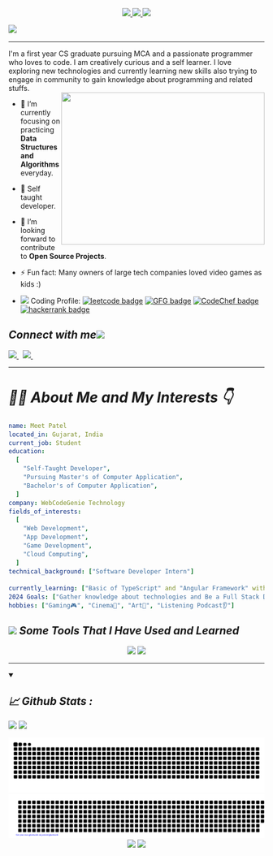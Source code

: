 <p align="center">
  <a href="https://github.com/mkpatel-247">
    <img src="https://capsule-render.vercel.app/api?section=header&type=waving&!&animation=fadeIn&color=gradient&height=100&texBg=true&"/>
    <img src="https://capsule-render.vercel.app/api?section=footer&type=transparent&fontColor=2ea5f5&text=Hey,%20I'm%20Meet&height=150&fontSize=60&desc=%20Software%20Developer%20&descAlignY=75&descAlign=63"/>
<!--     <img src = "https://raw.githubusercontent.com/MartinHeinz/MartinHeinz/master/wave.gif" width = 70px>  -->
    <img src="https://capsule-render.vercel.app/api?section=footer&type=waving&!&animation=fadeIn&color=gradient&height=100&texBg=true&"/>
  </a>
</p>

<img src="https://komarev.com/ghpvc/?username=mkpatel-247&style=plastic&color=blue" /> 
<hr>

I'm a first year CS graduate pursuing MCA and a passionate programmer who loves to code. I am creatively curious and a self learner. I love exploring new technologies and currently learning new skills also trying to engage in community to gain knowledge about programming and related stuffs.  <br>
  <img align="right" src="https://user-images.githubusercontent.com/37551474/113611467-3a567d80-9657-11eb-862b-b07b4f105c6f.gif" height="300" width="400"/>
  

- 🌱 I’m currently focusing on practicing **Data Structures and Algorithms** everyday.

- 👨‍ Self taught developer.

- 💬 I’m looking forward to contribute to **Open Source Projects**.

- ⚡ Fun fact: Many owners of large tech companies loved video games as kids :)

- <img src = "https://media2.giphy.com/media/QssGEmpkyEOhBCb7e1/giphy.gif?cid=ecf05e47a0n3gi1bfqntqmob8g9aid1oyj2wr3ds3mg700bl&rid=giphy.gif" width = 14px> Coding Profile: [![leetcode badge](https://img.shields.io/badge/meetpatel__247-30302f?style=flat&logo=leetcode)](https://leetcode.com/meetpatel_247/) [![GFG badge](https://img.shields.io/badge/meetpatel_24-30302f?style=flat&logo=geeksforgeeks)](https://auth.geeksforgeeks.org/user/meetpatel24/) [![CodeChef badge](https://img.shields.io/badge/meetpatel_247-30302f?style=flat&logo=codechef)](https://www.codechef.com/users/meetpatel_24) [![hackerrank badge](https://img.shields.io/badge/meetpatel_24-30302f?style=flat&logo=hackerrank)](https://www.hackerrank.com/meetpatel_24?hr_r=1)

<h2>
  <i><b>Connect with me<img src='https://raw.githubusercontent.com/ShahriarShafin/ShahriarShafin/main/Assets/handshake.gif' width="80px"></b></i>
</h2>
<!--<a href="#">
  <img height="40" src="https://user-images.githubusercontent.com/46517096/166972883-f5f1d88c-0246-4374-88ac-ded0f2cf0699.png"/>
</a>&nbsp;&nbsp;-->
<a href="https://github.com/mkpatel-247">
  <img height="40" src="https://www.vectorlogo.zone/logos/github/github-ar21.svg"/>
</a>&nbsp;
<a href="https://in.linkedin.com/in/meet-patel247">
  <img height="40" src="https://www.vectorlogo.zone/logos/linkedin/linkedin-ar21.svg"/>
</a>&nbsp;
<!-- <a href="https://twitter.com/__Meet_Patel">
  <img height="40" src="https://www.vectorlogo.zone/logos/twitter/twitter-ar21.svg"/>
</a>&nbsp;
<a href="https://www.instagram.com/patel_meet.99/">
  <img height="40" src="https://www.vectorlogo.zone/logos/instagram/instagram-ar21.svg"/>
</a>&nbsp; -->
<br>
<hr>

<h1><i><b>
  👨‍💻&nbsp;About Me and My Interests 👇
  </b></i>
</h1>
  
```yaml
name: Meet Patel
located_in: Gujarat, India
current_job: Student
education:
  [
    "Self-Taught Developer",
    "Pursuing Master's of Computer Application",
    "Bachelor's of Computer Application",
  ]
company: WebCodeGenie Technology
fields_of_interests:
  [
    "Web Development",
    "App Development",
    "Game Development",
    "Cloud Computing",
  ]
technical_background: ["Software Developer Intern"]

currently_learning: ["Basic of TypeScript" and "Angular Framework" with this practicing DSA Problems]
2024 Goals: ["Gather knowledge about technologies and Be a Full Stack Developer."]
hobbies: ["Gaming🎮", "Cinema🍿", "Art🎨", "Listening Podcast👂"]

```

<h2> <img src = "https://media2.giphy.com/media/QssGEmpkyEOhBCb7e1/giphy.gif?cid=ecf05e47a0n3gi1bfqntqmob8g9aid1oyj2wr3ds3mg700bl&rid=giphy.gif" width = 32px><i><b>&nbsp;Some Tools That I Have Used and Learned</b></i></h2>
<p align="center">
<span align="left">
<!-- <img src="https://cdn.jsdelivr.net/gh/devicons/devicon/icons/vscode/vscode-original.svg" alt="vscode" width="45" height="45"/>
<img src="https://cdn.jsdelivr.net/gh/devicons/devicon/icons/java/java-original-wordmark.svg" alt="Java" width="45" height="45"/>
<img src="https://cdn.jsdelivr.net/gh/devicons/devicon/icons/csharp/csharp-original.svg" alt="c-sharp" width="45" height="45" />
<img src="https://raw.githubusercontent.com/devicons/devicon/master/icons/python/python-original-wordmark.svg" alt="python" width="45" height="45" />
<img src="https://cdn.jsdelivr.net/gh/devicons/devicon/icons/html5/html5-original.svg" alt="html" width="45" height="45"/>
<img src="https://raw.githubusercontent.com/devicons/devicon/master/icons/css3/css3-original-wordmark.svg" alt="css3" width="45" height="45" />
<img src="https://raw.githubusercontent.com/devicons/devicon/master/icons/bootstrap/bootstrap-plain.svg" alt="bootstrap" width="45" height="45" />
<img src="https://raw.githubusercontent.com/devicons/devicon/master/icons/javascript/javascript-original.svg" alt="javascript" width="45" height="45" />
<img src="https://cdn.jsdelivr.net/gh/devicons/devicon@latest/icons/typescript/typescript-original.svg" alt="typescript" width="45" height="45" />
<img src="https://raw.githubusercontent.com/devicons/devicon/master/icons/mongodb/mongodb-original.svg" alt="mongodb" width="45" height="45" />
<img src="https://raw.githubusercontent.com/devicons/devicon/master/icons/mysql/mysql-original-wordmark.svg" alt="mysql" width="45" height="45" />
<img src="https://cdn.jsdelivr.net/gh/devicons/devicon/icons/django/django-plain-wordmark.svg" alt="django" width="45" height="45"/> -->
<!-- <img src="https://cdn.jsdelivr.net/gh/devicons/devicon/icons/react/react-original.svg" alt="React" width="45" height="45" />
<img src="https://cdn.jsdelivr.net/gh/devicons/devicon/icons/tailwindcss/tailwindcss-plain.svg" alt="Tailwindcss" width="45" height="45" /> -->
<!-- <img src="https://cdn.jsdelivr.net/gh/devicons/devicon/icons/php/php-original.svg" alt="php" width="45" height="45"/>
<img src="https://cdn.jsdelivr.net/gh/devicons/devicon/icons/linux/linux-original.svg" alt="linux" width="45" height="45"/>
<img src="https://cdn.jsdelivr.net/gh/devicons/devicon/icons/git/git-original.svg" alt="git" width="45" height="45"/> -->
<!--  ![image](https://github.com/mkpatel-247/mkpatel-247/assets/81353451/da5bdc9e-4d3e-4581-96da-97bd2e659563)
 to fetch icon follow this link- https://devicon.dev/ -->
  <img src="https://skillicons.dev/icons?i=java,python,mysql,git,postman,django,mongodb,vscode" />
  <img src="https://skillicons.dev/icons?i=html,css,js,bootstrap,jquery,ts,angular,linux" />
</span>
<hr>

<details open="">
<summary>
<h2><i><b>📈 Github Stats : </b></i></h2>
</summary>
<!--   <img src="https://github-readme-stats.vercel.app/api?username=mkpatel-247&theme=transparent&hide_border=true"/> -->
            
<!--             &hide_border=true&title_color=006AFF&amp&icon_color=006AFF&amp&text_color=2C4485&amp&bg_color=101112 -->
  
<!--        &hide_border=true&title_color=006AFF&amp&icon_color=006AFF&amp&text_color=2C4485&amp&bg_color=101112"/> -->
  
  <img src="https://github-readme-streak-stats.herokuapp.com/?user=mkpatel-247&layout=compact&theme=github-dark-blue&hide_border=true"/>
  
<!--   &hide_border=true&title_color=006AFF&icon_color=006AFF&text_color=2C4485&bg_color=101112"/> -->
  <img src="https://github-readme-stats.vercel.app/api/top-langs/?username=mkpatel-247&layout=compact&theme=transparent&hide_border=true"/>
</details>
<p align="center">
<!--Snake Game-->
<img src="https://github.com/mkpatel-247/mkpatel-247/blob/output/github-contribution-grid-snake.svg"/>

<img src="https://github.com/mkpatel-247/mkpatel-247/blob/main/gitartwork.svg"/>

<img src="https://readme-typing-svg.herokuapp.com/?lines=Thanks+For+Visiting!!&center=true&color=FF0000"/>

<img src="https://capsule-render.vercel.app/api?section=footer&type=waving&animation=fadeIn&color=gradient&height=100&texBg=true&fontAlign=79"/>
</p>
<!---
mkpatel-247/mkpatel-247 is a ✨ special ✨ repository because its `README.md` (this file) appears on your GitHub profile.
You can click the Preview link to take a look at your changes.
--->
